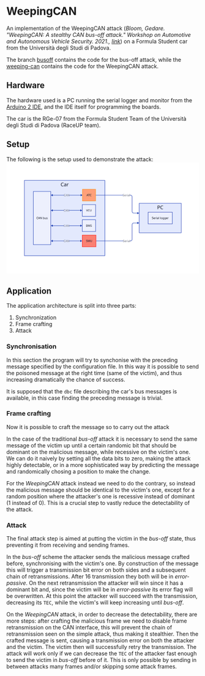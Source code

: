 # WeepingCAN
An implementation of the WeepingCAN attack (_Bloom, Gedare. "WeepingCAN: A stealthy CAN bus-off attack." Workshop on Automotive and Autonomous Vehicle Security. 2021., [link](https://par.nsf.gov/servlets/purl/10283597)_) on a Formula Student car from the Università degli Studi di Padova.

The branch [busoff](https://github.com/tommasoprandin/WeepingCAN/tree/busoff) contains the code for the bus-off attack, while the [weeping-can](https://github.com/tommasoprandin/WeepingCAN/tree/weeping-can) contains the code for the WeepingCAN attack.

## Hardware

The hardware used is a PC running the serial logger and monitor from the [Arduino 2 IDE](https://www.arduino.cc/en/software), and the IDE itself for programming the boards.

The car is the RGe-07 from the Formula Student Team of the Università degli Studi di Padova (RaceUP team).

## Setup

The following is the setup used to demonstrate the attack:
![setup-diagram](diagrams/svg/configuration.svg)

## Application

The application architecture is split into three parts:

1. Synchronization
2. Frame crafting
3. Attack

### Synchronisation

In this section the program will try to synchonise with the preceding message specified by the configuration file. In this way it is possible to send the poisoned message at the right time (same of the victim), and thus increasing dramatically the chance of success.

It is supposed that the `dbc` file describing the car's bus messages is available, in this case finding the preceding message is trivial.

### Frame crafting

Now it is possible to craft the message so to carry out the attack

In the case of the traditional _bus-off_ attack it is necessary to send the same message of the victim up until a certain randomic bit that should be dominant on the malicious message, while recessive on the victim's one. We can do it naively by setting all the data bits to zero, making the attack highly detectable, or in a more sophisticated way by predicting the message and randomically chosing a position to make the change.

For the _WeepingCAN_ attack instead we need to do the contrary, so instead the malicious message should be identical to the victim's one, except for a random position where the attacker's one is recessive instead of dominant (1 instead of 0). This is a crucial step to vastly reduce the detectability of the attack.

### Attack

The final attack step is aimed at putting the victim in the _bus-off_ state, thus preventing it from receiving and sending frames.

In the _bus-off_ scheme the attacker sends the malicious message crafted before, synchronising with the victim's one. By construction of the message this will trigger a transmission bit error on both sides and a subsequent chain of retransmissions. After 16 transmission they both will be in _error-passive_. On the next retransmission the attacker will win since it has a dominant bit and, since the victim will be in _error-passive_ its error flag will be overwritten. At this point the attacker will succeed with the transmission, decreasing its `TEC`, while the victim's will keep increasing until _bus-off_.

On the _WeepingCAN_ attack, in order to decrease the detectability, there are more steps: after crafting the malicious frame we need to disable frame retransmission on the CAN interface, this will prevent the chain of retransmission seen on the simple attack, thus making it stealthier. Then the crafted message is sent, causing a transmission error on both the attacker and the victim. The victim then will successfully retry the transmission. The attack will work only if we can decrease the `TEC` of the attacker fast enough to send the victim in _bus-off_ before of it. This is only possible by sending in between attacks many frames and/or skipping some attack frames.

